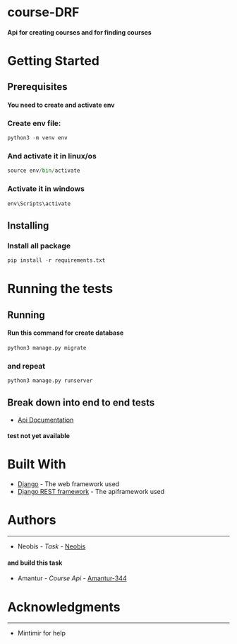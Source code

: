 # course-DRF

#### Api for creating courses and for finding courses
# Getting Started

## Prerequisites
#### You need to create and activate env 
### Create env file:
```python
python3 -m venv env
```
### And activate it in linux/os
```python 
source env/bin/activate
```
### Activate it in windows 
```python
env\Scripts\activate
```

## Installing
### Install all package
```python
pip install -r requirements.txt
```

# Running the tests

## Running
#### Run this command for create database
```python
python3 manage.py migrate
```
### and repeat
```python
python3 manage.py runserver
```
## Break down into end to end tests
- [Api Documentation](http://127.0.0.1:8000/swagger/?format=openapi)
#### test not yet available

# Built With

- [Django](https://www.djangoproject.com/) - The web framework used
- [Django REST framework](https://www.django-rest-framework.org/) - The apiframework used

# Authors
____
- Neobis - _Task_ - [Neobis](https://neobis.com/)
#### and build this task
- Amantur - _Course Api_ - [Amantur-344](https://github.com/Amantur-344)

# Acknowledgments
____
- Mintimir for help 
